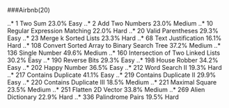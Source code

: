 ###Airbnb(20)

..* 1 Two Sum 23.0% Easy
..* 2 Add Two Numbers 23.0% Medium
..* 10 Regular Expression Matching 22.0% Hard
..* 20 Valid Parentheses 29.3% Easy
..* 23 Merge k Sorted Lists 23.3% Hard
..* 68 Text Justification 16.1% Hard
..* 108 Convert Sorted Array to Binary Search Tree 37.2% Medium
..* 136 Single Number 49.6% Medium
..* 160 Intersection of Two Linked Lists 30.2% Easy
..* 190 Reverse Bits 29.3% Easy
..* 198 House Robber 34.2% Easy
..* 202 Happy Number 36.5% Easy
..* 212 Word Search II 19.3% Hard
..* 217 Contains Duplicate 41.1% Easy
..* 219 Contains Duplicate II 29.9% Easy
..* 220 Contains Duplicate III 18.5% Medium
..* 221 Maximal Square 23.5% Medium
..* 251 Flatten 2D Vector 33.8% Medium
..* 269 Alien Dictionary 22.9% Hard
..* 336 Palindrome Pairs 19.5% Hard
